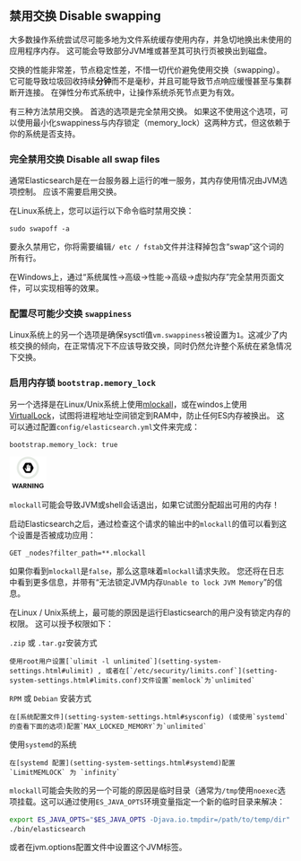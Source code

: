 ## 禁用交换 Disable swapping

大多数操作系统尝试尽可能多地为文件系统缓存使用内存，并急切地换出未使用的应用程序内存。 这可能会导致部分JVM堆或甚至其可执行页被换出到磁盘。

交换的性能非常差，节点稳定性差，不惜一切代价避免使用交换（swapping）。 它可能导致垃圾回收持续**分钟**而不是毫秒，并且可能导致节点响应缓慢甚至与集群断开连接。 在弹性分布式系统中，让操作系统杀死节点更为有效。

有三种方法禁用交换。 首选的选项是完全禁用交换。 如果这不使用这个选项，可以使用最小化swappiness与内存锁定（memory_lock）这两种方式，但这依赖于你的系统是否支持。

### 完全禁用交换 Disable all swap files

通常Elasticsearch是在一台服务器上运行的唯一服务，其内存使用情况由JVM选项控制。 应该不需要启用交换。

在Linux系统上，您可以运行以下命令临时禁用交换：
    
    sudo swapoff -a
要永久禁用它，你将需要编辑`/ etc / fstab`文件并注释掉包含“swap”这个词的所有行。

在Windows上，通过“系统属性→高级→性能→高级→虚拟内存”完全禁用页面文件，可以实现相等的效果。

### 配置尽可能少交换 `swappiness`

Linux系统上的另一个选项是确保sysctl值`vm.swappiness`被设置为`1`。这减少了内核交换的倾向，在正常情况下不应该导致交换，同时仍然允许整个系统在紧急情况下交换。

### 启用内存锁 `bootstrap.memory_lock`

另一个选择是在Linux/Unix系统上使用[mlockall](http://opengroup.org/onlinepubs/007908799/xsh/mlockall.html)，或在windos上使用[VirtualLock](https://msdn.microsoft.com/en-us/library/windows/desktop/aa366895%28v=vs.85%29.aspx)，试图将进程地址空间锁定到RAM中，防止任何ES内存被换出。 这可以通过配置`config/elasticsearch.yml`文件来完成：
    
    bootstrap.memory_lock: true

![Warning](images/icons/warning.png)

`mlockall`可能会导致JVM或shell会话退出，如果它试图分配超出可用的内存！

启动Elasticsearch之后，通过检查这个请求的输出中的`mlockall`的值可以看到这个设置是否被成功应用：
    
    GET _nodes?filter_path=**.mlockall

如果你看到`mlockall`是`false`，那么这意味着`mlockall`请求失败。 您还将在日志中看到更多信息，并带有“无法锁定JVM内存`Unable to lock JVM Memory`”的信息。

在Linux / Unix系统上，最可能的原因是运行Elasticsearch的用户没有锁定内存的权限。 这可以授予权限如下：

`.zip` 或 `.tar.gz`安装方式

    使用root用户设置[`ulimit -l unlimited`](setting-system-settings.html#ulimit) , 或者在[`/etc/security/limits.conf`](setting-system-settings.html#limits.conf)文件设置`memlock`为`unlimited` 
`RPM` 或 `Debian` 安装方式

    在[系统配置文件](setting-system-settings.html#sysconfig) (或使用`systemd`的查看下面的选项)配置`MAX_LOCKED_MEMORY`为`unlimited`
使用`systemd`的系统

    在[systemd 配置](setting-system-settings.html#systemd)配置 `LimitMEMLOCK` 为 `infinity`

`mlockall`可能会失败的另一个可能的原因是临时目录（通常为`/tmp`使用`noexec`选项挂载。这可以通过使用`ES_JAVA_OPTS`环境变量指定一个新的临时目录来解决：

```sh
export ES_JAVA_OPTS="$ES_JAVA_OPTS -Djava.io.tmpdir=/path/to/temp/dir"
./bin/elasticsearch
```

或者在jvm.options配置文件中设置这个JVM标签。
